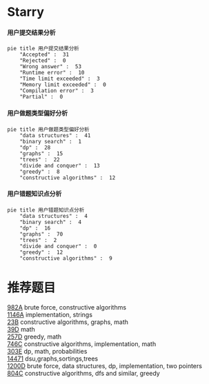 # Starry

<!-- tabs:start -->



#### **用户提交结果分析**

```mermaid
pie title 用户提交结果分析
    "Accepted" :  31
    "Rejected" :  0
    "Wrong answer" :  53
    "Runtime error" :  10
    "Time limit exceeded" :  3
    "Memory limit exceeded" :  0
    "Compilation error" :  3
    "Partial" :  0
```

#### **用户做题类型偏好分析**

```mermaid
pie title 用户做题类型偏好分析
    "data structures" :  41
    "binary search" :  1
    "dp" :  28
    "graphs" :  15
    "trees" :  22
    "divide and conquer" :  13
    "greedy" :  8
    "constructive algorithms" :  12
```
#### **用户错题知识点分析**

```mermaid
pie title 用户错题知识点分析
    "data structures" :  4
    "binary search" :  4
    "dp" :  16
    "graphs" :  70
    "trees" :  2
    "divide and conquer" :  0
    "greedy" :  12
    "constructive algorithms" :  9
```



<!-- tabs:end -->
# 推荐题目
[982A](https://codeforces.com/contest/982/problem/A)		brute force,
                        constructive algorithms		  
[1146A](https://codeforces.com/contest/1146/problem/A)		implementation,
                        strings		  
[23B](https://codeforces.com/contest/23/problem/B)		constructive algorithms,
                        graphs,
                        math		  
[39D](https://codeforces.com/contest/39/problem/D)		math		  
[257D](https://codeforces.com/contest/257/problem/D)		greedy,
                        math		  
[746C](https://codeforces.com/contest/746/problem/C)		constructive algorithms,
                        implementation,
                        math		  
[303E](https://codeforces.com/contest/303/problem/E)		dp,
                        math,
                        probabilities		  
[14471](https://codeforces.com/contest/1447/problem/1)		dsu,graphs,sortings,trees		  
[1200D](https://codeforces.com/contest/1200/problem/D)		brute force,
                        data structures,
                        dp,
                        implementation,
                        two pointers		  
[804C](https://codeforces.com/contest/804/problem/C)		constructive algorithms,
                        dfs and similar,
                        greedy		  
